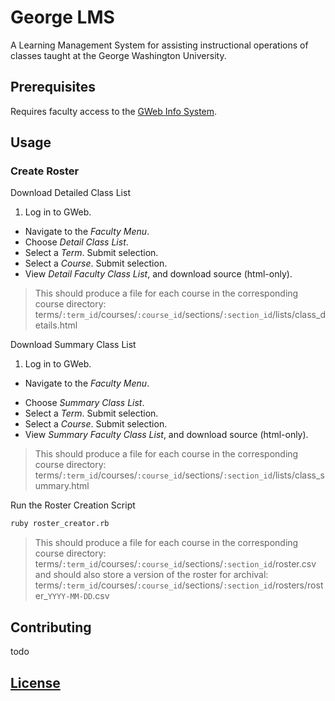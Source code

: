 # George LMS

A Learning Management System
 for assisting instructional operations
 of classes taught at the George Washington University.

## Prerequisites

Requires faculty access to the [GWeb Info System](https://banweb.gwu.edu).

## Usage

### Create Roster

Download Detailed Class List

 1. Log in to GWeb.
 * Navigate to the *Faculty Menu*.
 * Choose *Detail Class List*.
 * Select a *Term*. Submit selection.
 * Select a *Course*. Submit selection.
 * View *Detail Faculty Class List*, and download source (html-only).

> This should produce a file for each course in the corresponding course directory: terms/`:term_id`/courses/`:course_id`/sections/`:section_id`/lists/class_details.html

Download Summary Class List

 1. Log in to GWeb.
 * Navigate to the *Faculty Menu*.
 + Choose *Summary Class List*.
 + Select a *Term*. Submit selection.
 + Select a *Course*. Submit selection.
 + View *Summary Faculty Class List*, and download source (html-only).

> This should produce a file for each course in the corresponding course directory: terms/`:term_id`/courses/`:course_id`/sections/`:section_id`/lists/class_summary.html

Run the Roster Creation Script

```` sh
ruby roster_creator.rb
````

> This should produce a file for each course in the corresponding course directory: terms/`:term_id`/courses/`:course_id`/sections/`:section_id`/roster.csv and should also store a version of the roster for archival: terms/`:term_id`/courses/`:course_id`/sections/`:section_id`/rosters/roster_`YYYY-MM-DD`.csv

## Contributing

todo

## [License](LICENSE)
